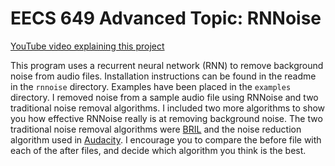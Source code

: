 # EECS 649 Advanced Topic: RNNoise

[YouTube video explaining this project](https://www.youtube.com/watch?v=4nqYWpXcttU)

This program uses a recurrent neural network (RNN) to remove background noise from audio files. Installation instructions can be found in the readme in the `rnnoise` directory. Examples have been placed in the `examples` directory. I removed noise from a sample audio file using RNNoise and two traditional noise removal algorithms. I included two more algorithms to show you how effective RNNoise really is at removing background noise. The two traditional noise removal algorithms were [BRIL](https://www.dspalgorithms.com/www/bril/bril.php) and the noise reduction algorithm used in [Audacity](https://manual.audacityteam.org/man/noise_reduction.html). I encourage you to compare the before file with each of the after files, and decide which algorithm you think is the best.
